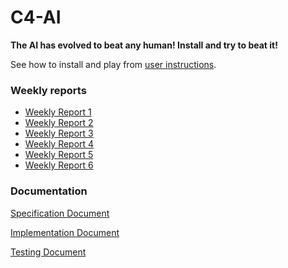 # C4-AI
**The AI has evolved to beat any human! Install and try to beat it!**

See how to install and play from [user instructions](https://github.com/Bladenoodle/C4-AI/blob/main/Documentations/User%20Instructions.md).

### Weekly reports
- [Weekly Report 1](https://github.com/Bladenoodle/C4-AI/blob/main/Documentations/Weekly%20Reports/Weekly%20Report%201.md)
- [Weekly Report 2](https://github.com/Bladenoodle/C4-AI/blob/main/Documentations/Weekly%20Reports/Weekly%20Report%202.md)
- [Weekly Report 3](https://github.com/Bladenoodle/C4-AI/blob/main/Documentations/Weekly%20Reports/Weekly%20Report%203.md)
- [Weekly Report 4](https://github.com/Bladenoodle/C4-AI/blob/main/Documentations/Weekly%20Reports/Weekly%20Report%204.md)
- [Weekly Report 5](https://github.com/Bladenoodle/C4-AI/blob/main/Documentations/Weekly%20Reports/Weekly%20Report%205.md)
- [Weekly Report 6](https://github.com/Bladenoodle/C4-AI/blob/main/Documentations/Weekly%20Reports/Weekly%20Report%206.md)

### Documentation

[Specification Document](https://github.com/Bladenoodle/C4-AI/blob/main/Documentations/Specification%20Document.md)

[Implementation Document](https://github.com/Bladenoodle/C4-AI/blob/main/Documentations/Implementation%20Document.md)

[Testing Document](https://github.com/Bladenoodle/C4-AI/blob/main/Documentations/Testing%20Ducoment.md)
